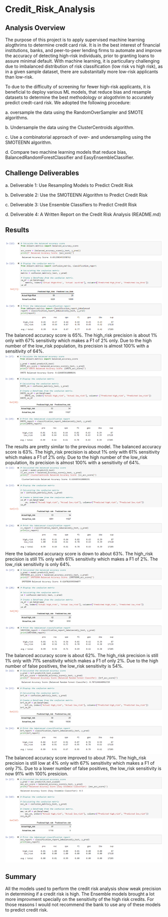 # Credit_Risk_Analysis

## Analysis Overview

The purpose of this project is to apply supervised machine learning alogthrims to determine credit card risk. It is in the best interest of financial institutions, banks, and peer-to-peer lending firms to automate and improve the accuracy of detecting high-risk individuals, prior to granting loans to assure minimal default. With machine learning, it is particullary challenging due to imbalanced distribution of risk classification (low risk vs high risk), as in a given sample dataset, there are substanitally more low-risk applicants than low-risk.

To due to the difficulty of screening for fewer high-risk applicants, it is beneficial to deploy various ML models, that reduce bias and resample datasets to determine the best methodology or alogothrim to accurately predict credt-card risk. We adopted the following procedure:

a. oversample the data using the RandomOverSampler and SMOTE algorithms.

b. Undersample the data using the ClusterCentroids algorithm.

c. Use a combinatorial approach of over- and undersampling using the SMOTEENN algorithm.

d. Compare two machine learning models that reduce bias, BalancedRandomForestClassifier and EasyEnsembleClassifier.

## Challenge Deliverables

a. Deliverable 1: Use Resampling Models to Predict Credit Risk

b. Deliverable 2: Use the SMOTEENN Algorithm to Predict Credit Risk

c. Deliverable 3: Use Ensemble Classifiers to Predict Credit Risk

d. Deliverable 4: A Written Report on the Credit Risk Analysis (README.md)

## Results

![1.Naive_Random_Sampling.png](https://github.com/Shikharbhd/Credit_Risk_Analysis/blob/main/Resources/Images/1.Naive_Random_Sampling.png)
The balanced accuracy score is 65%.
The high_risk precision is about 1% only with 67% sensitivity which makes a F1 of 2% only.
Due to the high number of the low_risk population, its precision is almost 100% with a sensitivity of 64%.
![2.SMOTE_OverSampling.png](https://github.com/Shikharbhd/Credit_Risk_Analysis/blob/main/Resources/Images/2.SMOTE_OverSampling.png)
The results are pretty similar to the previous model.
The balanced accuracy score is 63%.
The high_risk precision is about 1% only with 61% sensitivity which makes a F1 of 2% only.
Due to the high number of the low_risk population, its precision is almost 100% with a sensitivity of 64%.
![3.CC_Undersampling.png](https://github.com/Shikharbhd/Credit_Risk_Analysis/blob/main/Resources/Images/3.CC_Undersampling.png)
Here the balanced accuracy score is down to about 63%.
The high_risk precision is still 1% only with 61% sensitivity which makes a F1 of 2%.
The low_risk sensitivity is only 64%.
![4.SMOTEENN_Combination_Sampling](https://github.com/Shikharbhd/Credit_Risk_Analysis/blob/main/Resources/Images/4.SMOTEENN_Combination_Sampling.png)
The balanced accuracy score is about 62%.
The high_risk precision is still 1% only with 71% sensitivity which makes a F1 of only 2%.
Due to the high number of false positives, the low_risk sensitivity is 54%.
![5.BRF_Classifieer](https://github.com/Shikharbhd/Credit_Risk_Analysis/blob/main/Resources/Images/5.BRF_Classifieer.png)
The balanced accuracy score improved to about 79%.
The high_risk precision is still low at 4% only with 67% sensitivity which makes a F1 of only 7%.
Due to a lower number of false positives, the low_risk sensitivity is now 91% with 100% presicion.
![6.EE_Classifieer](https://github.com/Shikharbhd/Credit_Risk_Analysis/blob/main/Resources/Images/6.EE_Classifieer.png)


## Summary
All the models used to perform the credit risk analysis show weak precision in determining if a credit risk is high.
The Ensemble models brought a lot more improvment specially on the sensitivity of the high risk credits.
For those reasons I would not recommend the bank to use any of these models to predict credit risk.
